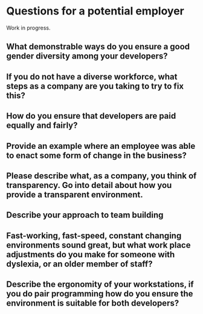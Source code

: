# Questions for a potential employer

Work in progress.

## What demonstrable ways do you ensure a good gender diversity among your developers?

## If you do not have a diverse workforce, what steps as a company are you taking to try to fix this?

## How do you ensure that developers are paid equally and fairly?

## Provide an example where an employee was able to enact some form of change in the business?

## Please describe what, as a company, you think of transparency. Go into detail about how you provide a transparent environment.

## Describe your approach to team building

## Fast-working, fast-speed, constant changing environments sound great, but what work place adjustments do you make for someone with dyslexia, or an older member of staff?

## Describe the ergonomity of your workstations, if you do pair programming how do you ensure the environment is suitable for both developers?
